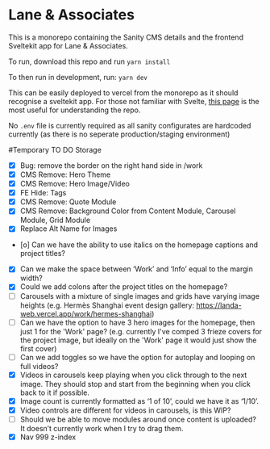 # Lane & Associates


This is a monorepo containing the Sanity CMS details and the frontend Sveltekit app for Lane & Associates.

To run, download this repo and run 
```yarn install```

To then run in development, run:
```yarn dev```

This can be easily deployed to vercel from the monorepo as it should recognise a sveltekit app. For those not familiar with Svelte, [this page](https://kit.svelte.dev/docs/routing) is the most useful for understanding the repo.

No `.env` file is currently required as all sanity configurates are hardcoded currently (as there is no seperate production/staging environment)



#Temporary TO DO Storage

- [x] Bug: remove the border on the right hand side in /work
- [x] CMS Remove: Hero Theme
- [x] CMS Remove: Hero Image/Video
- [x] FE Hide: Tags
- [x] CMS Remove: Quote Module
- [x] CMS Remove: Background Color from Content Module, Carousel Module, Grid Module
- [x] Replace Alt Name for Images
- [o] Can we have the ability to use italics on the homepage captions and project titles?
- [x] Can we make the space between ‘Work’ and ‘Info’ equal to the margin width?
- [x] Could we add colons after the project titles on the homepage?
- [ ] Carousels with a mixture of single images and grids have varying image heights (e.g. Hermès Shanghai event design gallery: https://landa-web.vercel.app/work/hermes-shanghai)
- [ ] Can we have the option to have 3 hero images for the homepage, then just 1 for the 'Work' page? (e.g. currently I've comped 3 frieze covers for the project image, but ideally on the 'Work' page it would just show the first cover)
- [ ] Can we add toggles so we have the option for autoplay and looping on full videos?
- [x] Videos in carousels keep playing when you click through to the next image. They should stop and start from the beginning when you click back to it if possible.
- [x] Image count is currently formatted as ‘1 of 10’, could we have it as ‘1/10’.
- [x] Video controls are different for videos in carousels, is this WIP?
- [ ] Should we be able to move modules around once content is uploaded? It doesn’t currently work when I try to drag them.
- [x] Nav 999 z-index
